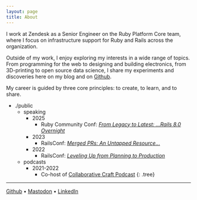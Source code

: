 ```yaml
---
layout: page
title: About
---
```


I work at Zendesk as a Senior Engineer on the Ruby Platform Core team, where I focus on infrastructure support for Ruby and Rails across the organization.

Outside of my work, I enjoy exploring my interests in a wide range of topics. From programming for the web to designing and building electronics, from 3D-printing to open source data science, I share my experiments and discoveries here on my blog and on [Github](https://github.com/thomascountz).

My career is guided by three core principles: to create, to learn, and to share.


* ./public
  * speaking
    * 2025
      * Ruby Community Conf: [_From Legacy to Latest: ...Rails 8.0 Overnight_](https://www.youtube.com/watch?v=kgVgcNtN5mc)
    * 2023
      * RailsConf: [_Merged PRs: An Untapped Resource..._](https://www.youtube.com/watch?v=zLSetis6mec)
    * 2022
      * RailsConf: [_Leveling Up from Planning to Production_](https://www.youtube.com/watch?v=4XkPMWiTRMA)
  * podcasts
    * 2021-2022
      * Co-host of [Collaborative Craft Podcast](https://8thlight.com/blog/collaborative-craft/)
{: .tree}


---

[Github](https://github.com/thomascountz) • [Mastodon](https://ruby.social/@thomascountz) • [LinkedIn](https://www.linkedin.com/in/thomas-countz-8b0951135/)
